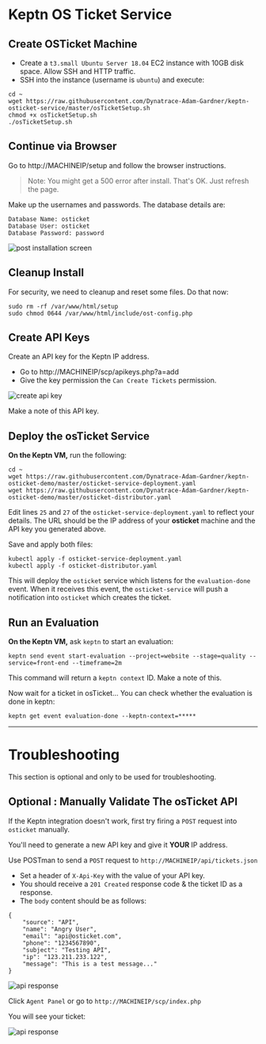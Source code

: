 # Keptn OS Ticket Service

## Create OSTicket Machine

* Create a `t3.small Ubuntu Server 18.04` EC2 instance with 10GB disk space. Allow SSH and HTTP traffic.
* SSH into the instance (username is `ubuntu`) and execute:
```
cd ~
wget https://raw.githubusercontent.com/Dynatrace-Adam-Gardner/keptn-osticket-service/master/osTicketSetup.sh
chmod +x osTicketSetup.sh
./osTicketSetup.sh
````

## Continue via Browser
Go to http://MACHINEIP/setup and follow the browser instructions.

> Note: You might get a 500 error after install. That's OK. Just refresh the page.

Make up the usernames and passwords. The database details are:
```
Database Name: osticket
Database User: osticket
Database Password: password
```

![post installation screen](assets/osticket_1.png)

## Cleanup Install
For security, we need to cleanup and reset some files. Do that now:
```
sudo rm -rf /var/www/html/setup
sudo chmod 0644 /var/www/html/include/ost-config.php
```

## Create API Keys
Create an API key for the Keptn IP address.
* Go to http://MACHINEIP/scp/apikeys.php?a=add
* Give the key permission the `Can Create Tickets` permission.

![create api key](assets/osticket_2.png)

Make a note of this API key.

## Deploy the osTicket Service

**On the Keptn VM,** run the following:
```
cd ~
wget https://raw.githubusercontent.com/Dynatrace-Adam-Gardner/keptn-osticket-demo/master/osticket-service-deployment.yaml
wget https://raw.githubusercontent.com/Dynatrace-Adam-Gardner/keptn-osticket-demo/master/osticket-distributor.yaml
```

Edit lines `25` and `27` of the `osticket-service-deployment.yaml` to reflect your details.
The URL should be the IP address of your **osticket** machine and the API key you generated above.

Save and apply both files:
```
kubectl apply -f osticket-service-deployment.yaml
kubectl apply -f osticket-distributor.yaml
```

This will deploy the `osticket` service which listens for the `evaluation-done` event. When it receives this event, the `osticket-service` will push a notification into `osticket` which creates the ticket.

## Run an Evaluation

**On the Keptn VM,** ask `keptn` to start an evaluation:

```
keptn send event start-evaluation --project=website --stage=quality --service=front-end --timeframe=2m
```
This command will return a `keptn context` ID. Make a note of this.

Now wait for a ticket in osTicket... You can check whether the evaluation is done in keptn:

```
keptn get event evaluation-done --keptn-context=*****
```

---

# Troubleshooting
This section is optional and only to be used for troubleshooting.

## Optional : Manually Validate The osTicket API
If the Keptn integration doesn't work, first try firing a `POST` request into `osticket` manually.

You'll need to generate a new API key and give it **YOUR** IP address.

Use POSTman to send a `POST` request to `http://MACHINEIP/api/tickets.json`
* Set a header of `X-Api-Key` with the value of your API key.
* You should receive a `201 Created` response code & the ticket ID as a response.
* The `body` content should be as follows:
```
{
    "source": "API",
    "name": "Angry User",
    "email": "api@osticket.com",
    "phone": "1234567890",
    "subject": "Testing API",
    "ip": "123.211.233.122",
    "message": "This is a test message..."
}
```

![api response](assets/osticket_3.png)

Click `Agent Panel` or go to `http://MACHINEIP/scp/index.php`

You will see your ticket:

![api response](assets/osticket_4.png)
